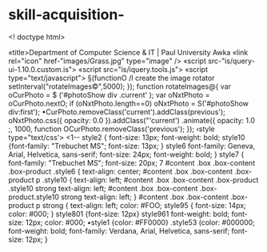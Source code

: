 # skill-acquisition-
<! doctype html>
<html lang="us">
<head>
<meta charset-"utf-g">
«title>Department of Computer Science & IT | Paul University
Awka</title>
<link
re|="stylesheet"
type="text/css"
href"stylesheet/stylesheet.css'>
«link rel="icon" href-"images/Grass.jpg" type="image" />
<script sre="js/jquery-1.9.0.js"></script>
«script src-"is/query-ui-1.10.0.custom.is"></script
script src-"is/iquery.ui.button.js"></script>
<script src="is/iquery-1.3.2.min.is"></script>
«script src="is/iquery.tools.js"></script
«script src="is/jquery.custom.is"></script>
«script type="text/javascript">
§(functionO
/I create the image rotator
setInterval("rotatelmages©",5000);
});
function rotatelmages@{
var oCurPhoto = $ ('#photoShow div .current' );
var oNxtPhoto = oCurPhoto.nextO;
if (oNxtPhoto.length==0)
oNxtPhoto = S('#photoShow div:first');
•CurPhoto.removeClass('current').addClass(previous');
oNxtPhoto.css({ opacity: 0.0 }).addClass("'current') .animate({ opacity:
1.0 ;, 1000,
function
OCurPhoto.removeClass('previous');
});
</script>
‹style type="text/css'>
<1--
style2 {
font-size: 13px;
font-weight: bold;
style10 {font-family: "Trebuchet MS"; font-size: 13px; }
style6
font-family: Geneva, Arial, Helvetica, sans-serif;
font-size: 24px;
font-weight: bold;
}
style7 {
font-family: "Trebuchet MS";
font-size: 20px;
7
#content .box .box-content .box-product .style6 {
text-align: center;
#content .box .box-content .box-product p .style10 {
text-align: left;
#content .box .box-content .box-product .style10 strong
text-align: left;
#content .box .box-content .box-product.style10 strong
text-align: left;
}
#content .box .box-content .box-product p strong {
text-align: left;
color: #FOO;
style95 {
font-size: 14px;
color: #000;
}
style801 {font-size: 12px}
style961
font-weight: bold;
font-size: 12px;
color: #000;
•style1 {color: #FF0000}
.style53 (color: #000000; font-weight: bold; font-family: Verdana, Arial,
Helvetica, sans-serif; font-size: 12px; }
